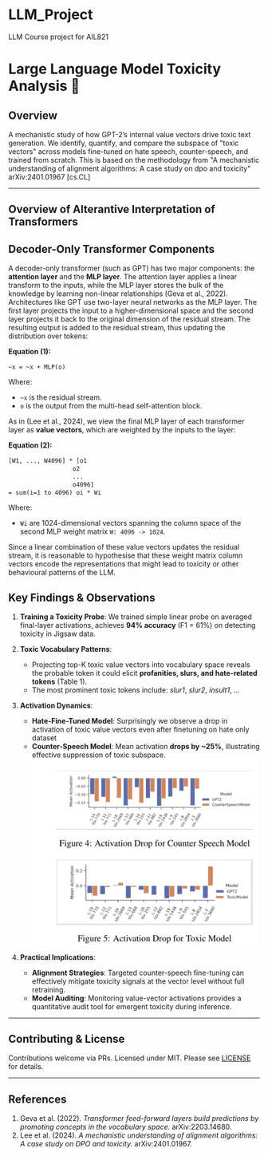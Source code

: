 # LLM_Project
LLM Course project for AIL821
# Large Language Model Toxicity Analysis 🚨

&#x20;&#x20;

## Overview

A mechanistic study of how GPT-2’s internal value vectors drive toxic text generation. We identify, quantify, and compare the subspace of "toxic vectors" across models fine-tuned on hate speech, counter-speech, and trained from scratch. This is based on the methodology from "A mechanistic understanding of alignment algorithms: A case study on dpo and toxicity" arXiv:2401.01967 [cs.CL]


---
## Overview of Alterantive Interpretation of Transformers

## Decoder-Only Transformer Components

A decoder-only transformer (such as GPT) has two major components: the **attention layer** and the **MLP layer**. The attention layer applies a linear transform to the inputs, while the MLP layer stores the bulk of the knowledge by learning non-linear relationships (Geva et al., 2022). Architectures like GPT use two-layer neural networks as the MLP layer. The first layer projects the input to a higher-dimensional space and the second layer projects it back to the original dimension of the residual stream. The resulting output is added to the residual stream, thus updating the distribution over tokens:

**Equation (1):**

```
~x = ~x + MLP(o)
```

Where:

* `~x` is the residual stream.
* `o` is the output from the multi-head self-attention block.

As in (Lee et al., 2024), we view the final MLP layer of each transformer layer as **value vectors**, which are weighted by the inputs to the layer:

**Equation (2):**

```
[W1, ..., W4096] * [o1
                  o2
                  ...
                  o4096]
= sum(i=1 to 4096) oi * Wi
```

Where:

* `Wi` are 1024-dimensional vectors spanning the column space of the second MLP weight matrix `W: 4096 -> 1024`.

Since a linear combination of these value vectors updates the residual stream, it is reasonable to hypothesise that these weight matrix column vectors encode the representations that might lead to toxicity or other behavioural patterns of the LLM.

## Key Findings & Observations

1. **Training a Toxicity Probe**: We trained simple linear probe on averaged final-layer activations, achieves **94% accuracy** (F1 = 61%) on detecting toxicity in Jigsaw data.

2. **Toxic Vocabulary Patterns**:

   * Projecting top-K toxic value vectors into vocabulary space reveals the probable token it could elicit **profanities, slurs, and hate-related tokens** (Table 1).
   * The most prominent toxic tokens include: *slur1*, *slur2*, *insult1*, ...


4. **Activation Dynamics**:

   * **Hate-Fine-Tuned Model**: Surprisingly we observe a drop in activation of toxic value vectors even after finetuning on hate only dataset
   * **Counter-Speech Model**: Mean activation **drops by \~25%**, illustrating effective suppression of toxic subspace.
![Alt text](figures/Results1.jpg)

5. **Practical Implications**:

   * **Alignment Strategies**: Targeted counter-speech fine-tuning can effectively mitigate toxicity signals at the vector level without full retraining.
   * **Model Auditing**: Monitoring value-vector activations provides a quantitative audit tool for emergent toxicity during inference.

---

## Contributing & License

Contributions welcome via PRs. Licensed under MIT. Please see [LICENSE](LICENSE) for details.

---

## References

1. Geva et al. (2022). *Transformer feed-forward layers build predictions by promoting concepts in the vocabulary space.* arXiv:2203.14680.
2. Lee et al. (2024). *A mechanistic understanding of alignment algorithms: A case study on DPO and toxicity.* arXiv:2401.01967.

